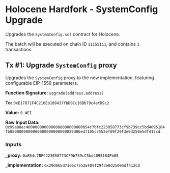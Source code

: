 # Holocene Hardfork - SystemConfig Upgrade
Upgrades the `SystemConfig.sol` contract for Holocene.

The batch will be executed on chain ID `11155111`, and contains `1` transactions.

## Tx #1: Upgrade `SystemConfig` proxy
Upgrades the `SystemConfig` proxy to the new implementation, featuring configurable EIP-1559 parameters.

**Function Signature:** `upgrade(address,address)`

**To:** `0xE17071F4C216Eb189437fbDBCc16Bb79c4efD9c2`

**Value:** `0 WEI`

**Raw Input Data:** `0x99a88ec4000000000000000000000000b54c7bfc223058773cf9b739cc5bd4095184fb0800000000000000000000000029d06ed7105c7552efd9f29f3e0d250e5df412cd`

### Inputs
**_proxy:** `0xB54c7BFC223058773CF9b739cC5bd4095184Fb08`

**_implementation:** `0x29d06Ed7105c7552EFD9f29f3e0d250e5df412CD`


